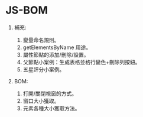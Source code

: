 # JS-BOM

  1. 補充:
      1. 變量命名規則。
      2. getElementsByName 用途。
      3. 屬性節點的添加/刪除/設置。
      4. 父節點小案例：生成表格並格行變色+刪除列按鈕。
      5. 五星評分小案例。
      
  2. BOM:
      1. 打開/關閉視窗的方式。
      2. 窗口大小獲取。
      3. 元素各種大小獲取方法。
